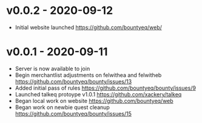 # v0.0.2 - 2020-09-12
- Initial website launched <https://github.com/bountyeq/web/>

# v0.0.1 - 2020-09-11
- Server is now available to join
- Begin merchantlist adjustments on felwithea and felwitheb https://github.com/bountyeq/bounty/issues/13
- Added initial pass of rules https://github.com/bountyeq/bounty/issues/9
- Launched talkeq protoype v1.0.1 https://github.com/xackery/talkeq
- Began local work on website https://github.com/bountyeq/web
- Began work on newbie quest cleanup https://github.com/bountyeq/bounty/issues/15
